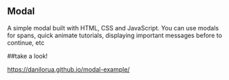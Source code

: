 ## Modal

A simple modal built with HTML, CSS and JavaScript.
You can use modals for spans, quick animate tutorials, displaying important messages before to continue, etc 

##take a look!

https://danilorua.github.io/modal-example/



